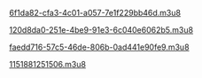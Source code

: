 [6f1da82-cfa3-4c01-a057-7e1f229bb46d.m3u8]()

[120d8da0-251e-4be9-91e3-6c040e6062b5.m3u8](https://bitly.com/2YILMvN)

[faedd716-57c5-46de-806b-0ad441e90fe9.m3u8](https://bitly.com/31RIeIN)

[1151881251506.m3u8](https://bitly.com/1151881251506)
